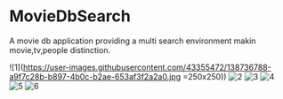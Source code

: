 # MovieDbSearch
A movie db application providing a multi search environment makin movie,tv,people distinction.

![1](https://user-images.githubusercontent.com/43355472/138736788-a9f7c28b-b897-4b0c-b2ae-653af3f2a2a0.jpg =250x250))
![2](https://user-images.githubusercontent.com/43355472/138736760-4929a653-cbc3-4ead-bad0-fdc8c72dd86f.jpg)
![3](https://user-images.githubusercontent.com/43355472/138736737-8acaa1dc-d28e-44cb-a6d5-7c5789531e7b.jpg)
![4](https://user-images.githubusercontent.com/43355472/138736706-3fd1e66a-6008-4c85-a947-060c1ace6418.jpg)
![5](https://user-images.githubusercontent.com/43355472/138736677-12e39f86-a63e-4910-ad6b-34f432d687e9.jpg)
![6](https://user-images.githubusercontent.com/43355472/138736644-37671a4b-ee02-4f32-8f05-87892e271769.jpg)
